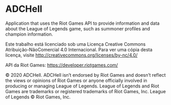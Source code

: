 # ADCHell
Application that uses the Riot Games API to provide information and data about the League of Legends game, such as summoner profiles and champion information.

Este trabalho está licenciado sob uma Licença Creative Commons Atribuição-NãoComercial 4.0 Internacional. Para ver uma cópia desta licença, visite http://creativecommons.org/licenses/by-nc/4.0/

API da Riot Games: https://developer.riotgames.com/

© 2020 ADCHell. ADCHell isn’t endorsed by Riot Games and doesn’t reflect the views or opinions of Riot Games or anyone officially involved in producing or managing League of Legends. League of Legends and Riot Games are trademarks or registered trademarks of Riot Games, Inc. League of Legends © Riot Games, Inc.
